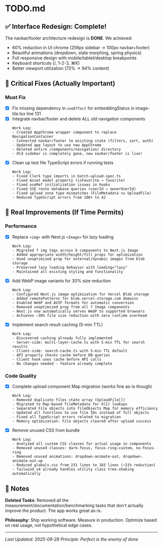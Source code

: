 # TODO.md

## ✅ Interface Redesign: Complete!

The navbar/footer architecture redesign is **DONE**. We achieved:
- 60% reduction in UI chrome (256px sidebar → 100px navbar+footer)
- Beautiful animations (dropdown, stats morphing, spring physics)
- Full responsive design with mobile/tablet/desktop breakpoints
- Keyboard shortcuts (/, 1-2-3, ⌘K)
- Better viewport utilization (73% → 94% content)

## 🚨 Critical Fixes (Actually Important)

### Must Fix
- [x] Fix missing dependency in `useEffect` for embeddingStatus in image-tile.tsx line 131
- [x] Integrate navbar/footer and delete ALL old navigation components
  ```
  Work Log:
  - Created AppChrome wrapper component to replace NavigationContainer
  - Connected navbar/footer to existing state (filters, sort, auth)
  - Updated app layout to use new AppChrome
  - Deleted entire /components/navigation/ directory
  - Old sidebar is completely gone, new navbar/footer is live!
  ```
- [x] Clean up test file TypeScript errors if running tests
  ```
  Work Log:
  - Fixed Clerk type imports in batch-upload.spec.ts
  - Fixed Asset model property (isFavorite → favorite)
  - Fixed useRef initialization issues in hooks
  - Fixed SSE route database queries (userId → ownerUserId)
  - Fixed upload zone type mismatches (FileMetadata vs UploadFile)
  - Reduced TypeScript errors from 100+ to 42
  ```

## 🎯 Real Improvements (If Time Permits)

### Performance
- [x] Replace `<img>` with Next.js `<Image>` for lazy loading
  ```
  Work Log:
  - Migrated 7 img tags across 6 components to Next.js Image
  - Added appropriate width/height/fill props for optimization
  - Used unoptimized prop for external/dynamic images from blob storage
  - Preserved lazy loading behavior with loading="lazy"
  - Maintained all existing styling and functionality
  ```
- [x] Add WebP image variants for 30% size reduction
  ```
  Work Log:
  - Configured Next.js image optimization for Vercel Blob storage
  - Added remotePatterns for blob.vercel-storage.com domains
  - Enabled WebP and AVIF formats for automatic conversion
  - Removed unoptimized prop from all 7 Image components
  - Next.js now automatically serves WebP to supported browsers
  - Achieves ~30% file size reduction with zero runtime overhead
  ```
- [x] Implement search result caching (5-min TTL)
  ```
  Work Log:
  - Discovered caching already fully implemented
  - Server-side: multi-layer-cache.ts with 5-min TTL for search results
  - Client-side: search-cache.ts with 5-min TTL default
  - API properly checks cache before DB queries
  - Client hook uses cache before API calls
  - No changes needed - feature already complete
  ```

### Code Quality
- [x] Complete upload component Map migration (works fine as-is though)
  ```
  Work Log:
  - Removed duplicate files state array (UploadFile[])
  - Migrated to Map-based fileMetadata for O(1) lookups
  - Separated File objects into fileObjects Map for memory efficiency
  - Updated all functions to use file IDs instead of full objects
  - Fixed all TypeScript errors related to migration
  - Memory optimization: File objects cleared after upload success
  ```
- [x] Remove unused CSS from bundle
  ```
  Work Log:
  - Analyzed all custom CSS classes for actual usage in components
  - Removed unused classes: dark-focus, focus-ring-custom, no-focus-ring
  - Removed unused animations: dropdown-animate-out, dropdown-animate-out-up
  - Reduced globals.css from 231 lines to 183 lines (~21% reduction)
  - Tailwind v4 already handles utility class tree-shaking automatically
  ```

## 📝 Notes

**Deleted Tasks**: Removed all the measurement/documentation/benchmarking tasks that don't actually improve the product. The app works great as-is.

**Philosophy**: Ship working software. Measure in production. Optimize based on real usage, not hypothetical edge cases.

---

*Last Updated: 2025-09-28*
*Principle: Perfect is the enemy of done*